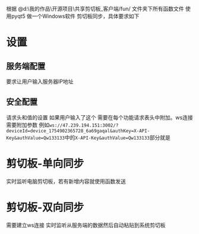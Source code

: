 根据 @d:\我的作品\开源项目\共享剪切板_客户端/fun/  文件夹下所有函数文件 使用pyqt5 做一个Windows软件 剪切板同步，具体要求如下

# 设置

## 服务端配置
要求让用户输入服务器IP地址

## 安全配置
请求头和值的设置 如果用户输入了这个 需要在每个功能请求表头中附加。ws连接需要附加参数 例如`ws://47.239.194.151:3002/?deviceId=device_1754902365728_6a69gaqal&authKey=X-API-Key&authValue=Qw133133`中的`X-API-Key&authValue=Qw133133`部分就是

# 剪切板-单向同步
实时监听电脑剪切板，若有新增内容就使用函数发送

# 剪切板-双向同步
需要建立ws连接 实时监听从服务端的数据然后自动粘贴到系统剪切板